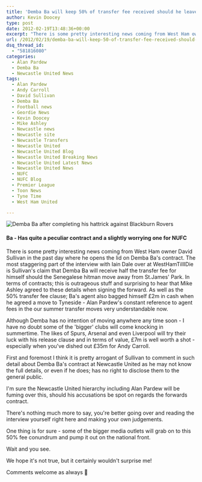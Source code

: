 ```yaml
---
title: 'Demba Ba will keep 50% of transfer fee received should he leave Newcastle United'
author: Kevin Doocey
type: post
date: 2012-02-19T13:48:36+00:00
excerpt: "There is some pretty interesting news coming from West Ham owner David Sullivan in the past day where he opens the lid on Demba Ba's contract. The most staggering part of the.."
url: /2012/02/19/demba-ba-will-keep-50-of-transfer-fee-received-should-he-leave-newcastle-united/
dsq_thread_id:
  - "581816080"
categories:
  - Alan Pardew
  - Demba Ba
  - Newcastle United News
tags:
  - Alan Pardew
  - Andy Carroll
  - David Sullivan
  - Demba Ba
  - Football news
  - Geordie News
  - Kevin Doocey
  - Mike Ashley
  - Newcastle news
  - Newcastle site
  - Newcastle Transfers
  - Newcastle United
  - Newcastle United Blog
  - Newcastle United Breaking News
  - Newcastle United Latest News
  - Newcastle United News
  - NUFC
  - NUFC Blog
  - Premier League
  - Toon News
  - Tyne Time
  - West Ham United

---
```

![Demba Ba after completing his hattrick against Blackburn Rovers](http://www.tynetime.com/wp-content/uploads/2012/02/Demba-Ba-Newcastle-United.jpg "Demba-Ba-Newcastle-United")

#### Ba - Has quite a peculiar contract and a slightly worrying one for NUFC

There is some pretty interesting news coming from West Ham owner David Sullivan in the past day where he opens the lid on Demba Ba's contract. The most staggering part of the interview with Iain Dale over at WestHamTillIDie is Sullivan's claim that Demba Ba will receive half the transfer fee for himself should the Senegalese hitman move away from St.James' Park. In terms of contracts; this is  outrageous stuff and surprising to hear that Mike Ashley agreed to these details when signing the forward. As well as the 50% transfer fee clause; Ba's agent also bagged himself £2m in cash when he agreed a move to Tyneside - Alan Pardew's constant reference to agent fees in the our summer transfer moves very understandable now.

Although Demba has no intention of moving anywhere any time soon - I have no doubt some of the 'bigger' clubs will come knocking in summertime. The likes of Spurs, Arsenal and even Liverpool will try their luck with his release clause and in terms of value, £7m is well worth a shot - especially when you've dished out £35m for Andy Carroll.

First and foremost I think it is pretty arrogant of Sullivan to comment in such detail about Demba Ba's contract at Newcastle United as he may not know the full details, or even if he does; has no right to disclose them to the general public.

I'm sure the Newcastle United hierarchy including Alan Pardew will be fuming over this, should his accusations be spot on regards the forwards contract.

There's nothing much more to say, you're better going over and reading the interview yourself right here and making your own judgements.

One thing is for sure - some of the bigger media outlets will grab on to this 50% fee conundrum and pump it out on the national front.

Wait and you see.

We hope it's not true, but it certainly wouldn't surprise me!

Comments welcome as always 🙂
